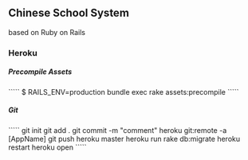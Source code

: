 Chinese School System
----------------
based on Ruby on Rails



<h3>Heroku</h3>
<h5>Precompile Assets</h5>
`````
$ RAILS_ENV=production bundle exec rake assets:precompile
`````
<h5>Git</h5>
`````
git init
git add .
git commit -m "comment"
heroku git:remote -a [AppName]
git push heroku master
heroku run rake db:migrate
heroku restart
heroku open
`````
